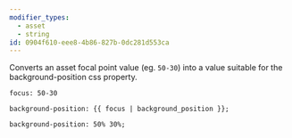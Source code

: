 ```yaml
---
modifier_types:
  - asset
  - string
id: 0904f610-eee8-4b86-827b-0dc281d553ca
---
```

Converts an asset focal point value (eg. `50-30`) into a value suitable for the background-position css property.

```.language-yaml
focus: 50-30
```

```
background-position: {{ focus | background_position }};
```

```.language-output
background-position: 50% 30%;
```
